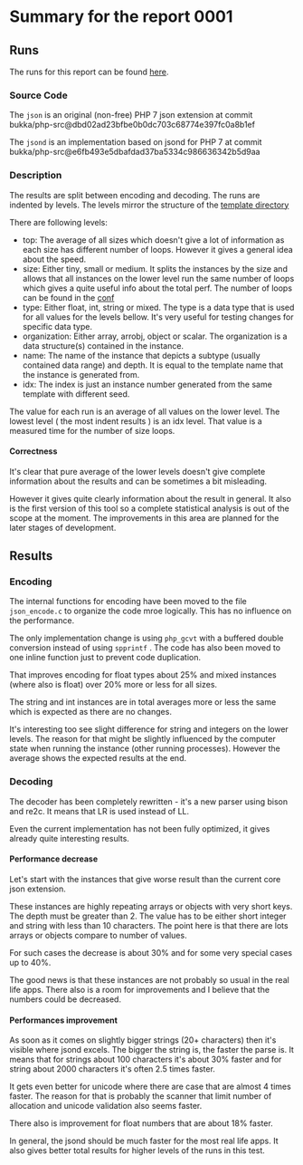 # Summary for the report 0001

## Runs

The runs for this report can be found [here](runs.md).

### Source Code

The `json` is an original (non-free) PHP 7 json extension at commit bukka/php-src@dbd02ad23bfbe0b0dc703c68774e397fc0a8b1ef

The `jsond` is an implementation based on jsond for PHP 7 at commit bukka/php-src@e6fb493e5dbafdad37ba5334c986636342b5d9aa

### Description

The results are split between encoding and decoding. The runs are indented by levels. The levels mirror the structure of the [template directory](/templates)

There are following levels:
- top: The average of all sizes which doesn't give a lot of information as each size has different number of loops. However it gives a general idea about the speed. 
- size: Either tiny, small or medium. It splits the instances by the size and allows that all instances on the lower level run the same number of loops which gives a quite useful info about the total perf. The number of loops can be found in the [conf](/conf/bench.json) 
- type: Either float, int, string or mixed. The type is a data type that is used for all values for the levels bellow. It's very useful for testing changes for specific data type.
- organization: Either array, arrobj, object or scalar. The organization is a data structure(s) contained in the instance.
- name: The name of the instance that depicts a subtype (usually contained data range) and depth. It is equal to the template name that the instance is generated from.
- idx: The index is just an instance number generated from the same template with different seed. 

The value for each run is an average of all values on the lower level. The lowest level ( the most indent results ) is an idx level. That value is a measured time for the number of size loops.

#### Correctness

It's clear that pure average of the lower levels doesn't give complete information about the results and can be sometimes a bit misleading. 

However it gives quite clearly information about the result in general. It also is the first version of this tool so a complete statistical analysis is out of the scope at the moment. The improvements in this area are planned for the later stages of development.


## Results

### Encoding

The internal functions for encoding have been moved to the file `json_encode.c` to organize the code mroe logically. This has no influence on the performance.
 
The only implementation change is using `php_gcvt` with a buffered double conversion instead of using `spprintf` . The code has also been moved to one inline function just to prevent code duplication.

That improves encoding for float types about 25% and mixed instances (where also is float) over 20% more or less for all sizes.

The string and int instances are in total averages more or less the same which is expected as there are no changes. 

It's interesting too see slight difference for string and integers on the lower levels. The reason for that might be slightly influenced by the computer state when running the instance (other running processes). However the average shows the expected results at the end.

### Decoding

The decoder has been completely rewritten - it's a new parser using bison and re2c. It means that LR is used instead of LL.

Even the current implementation has not been fully optimized, it gives already quite interesting results.


#### Performance decrease

Let's start with the instances that give worse result than the current core json extension. 

These instances are highly repeating arrays or objects with very short keys. The depth must be greater than 2. The value has to be either short integer and string with less than 10 characters. The point here is that there are lots arrays or objects compare to number of values.

For such cases the decrease is about 30% and for some very special cases up to 40%.

The good news is that these instances are not probably so usual in the real life apps. There also is a room for improvements and I believe that the numbers could be decreased.

#### Performances improvement

As soon as it comes on slightly bigger strings (20+ characters) then it's visible where jsond excels. The bigger the string is, the faster the parse is. It means that for strings about 100 characters it's about 30% faster and for string about 2000 characters it's often 2.5 times faster.
 
It gets even better for unicode where there are case that are almost 4 times faster. The reason for that is probably the scanner that limit number of allocation and unicode validation also seems faster.

There also is improvement for float numbers that are about 18% faster.

In general, the jsond should be much faster for the most real life apps. It also gives better total results for higher levels of the runs in this test. 